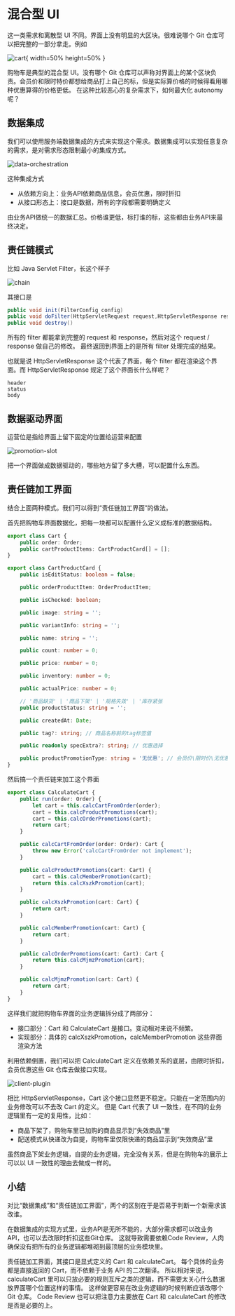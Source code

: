 # 混合型 UI

这一类需求和离散型 UI 不同。界面上没有明显的大区块。很难说哪个 Git 仓库可以把完整的一部分拿走。例如

![cart](./cart.jpg){ width=50% height=50% }

购物车是典型的混合型 UI。没有哪个 Git 仓库可以声称对界面上的某个区块负责。会员价和限时特价都想给商品打上自己的标，但是实际算价格的时候得看用哪种优惠算得的价格更低。
在这种比较恶心的复杂需求下，如何最大化 autonomy 呢？

## 数据集成

我们可以使用服务端数据集成的方式来实现这个需求。数据集成可以实现任意复杂的需求，是对需求形态限制最小的集成方式。

![data-orchestration](./data-orchestration.drawio.svg)

这种集成方式

* 从依赖方向上：业务API依赖商品信息，会员优惠，限时折扣
* 从接口形态上：接口是数据，所有的字段都需要明确定义

由业务API做统一的数据汇总。价格谁更低，标打谁的标，这些都由业务API来最终决定。

## 责任链模式

比如 Java Servlet Filter，长这个样子

![chain](./chain.jpeg)

其接口是

```java
public void init(FilterConfig config)
public void doFilter(HttpServletRequest request,HttpServletResponse response, FilterChain chain)
public void destroy()
```

所有的 filter 都能拿到完整的 request 和 response，然后对这个 request / response 做自己的修改。
最终返回到界面上的是所有 filter 处理完成的结果。

也就是说 HttpServletResponse 这个代表了界面，每个 filter 都在渲染这个界面。而 HttpServletResponse 规定了这个界面长什么样呢？

```
header
status
body
```

## 数据驱动界面

运营位是指给界面上留下固定的位置给运营来配置

![promotion-slot](./promotion-slot.png)

把一个界面做成数据驱动的，哪些地方留了多大槽，可以配置什么东西。

## 责任链加工界面

结合上面两种模式。我们可以得到“责任链加工界面”的做法。

首先把购物车界面数据化，把每一块都可以配置什么定义成标准的数据结构。

```ts
export class Cart {
    public order: Order;
    public cartProductItems: CartProductCard[] = [];
}

export class CartProductCard {
    public isEditStatus: boolean = false;

    public orderProductItem: OrderProductItem;

    public isChecked: boolean;

    public image: string = '';

    public variantInfo: string = '';

    public name: string = '';

    public count: number = 0;

    public price: number = 0;

    public inventory: number = 0;

    public actualPrice: number = 0;

    // '商品缺货' | '商品下架' | '规格失效' | '库存紧张
    public productStatus: string = '';

    public createdAt: Date;

    public tag?: string; // 商品名称前的tag标签值

    public readonly specExtra?: string; // 优惠选择

    public productPromotionType: string = '无优惠'; // 会员价\限时价\无优惠
}
```

然后搞一个责任链来加工这个界面

```ts
export class CalculateCart {
    public run(order: Order) {
        let cart = this.calcCartFromOrder(order);
        cart = this.calcProductPromotions(cart);
        cart = this.calcOrderPromotions(cart);
        return cart;
    }

    public calcCartFromOrder(order: Order): Cart {
        throw new Error('calcCartFromOrder not implement');
    }

    public calcProductPromotions(cart: Cart) {
        cart = this.calcMemberPromotion(cart);
        return this.calcXszkPromotion(cart);
    }

    public calcXszkPromotion(cart: Cart) {
        return cart;
    }

    public calcMemberPromotion(cart: Cart) {
        return cart;
    }

    public calcOrderPromotions(cart: Cart): Cart {
        return this.calcMjmzPromotion(cart);
    }

    public calcMjmzPromotion(cart: Cart) {
        return cart;
    }
}
```

这样我们就把购物车界面的业务逻辑拆分成了两部分：

* 接口部分：Cart 和 CalculateCart 是接口。变动相对来说不频繁。
* 实现部分：具体的 calcXszkPromotion，calcMemberPromotion 这些界面渲染方法

利用依赖倒置，我们可以把 CalculateCart 定义在依赖关系的底层，由限时折扣，会员优惠这些 Git 仓库去做接口实现。

![client-plugin](./client-plugin.drawio.svg)

相比 HttpServletResponse，Cart 这个接口显然更不稳定。只能在一定范围内的业务修改可以不去改 Cart 的定义。
但是 Cart 代表了 UI 一致性，在不同的业务逻辑里有一定的复用性，比如：

* 商品下架了，购物车里已加购的商品显示到“失效商品”里
* 配送模式从快递改为自提，购物车里仅限快递的商品显示到“失效商品”里

虽然商品下架业务逻辑，自提的业务逻辑，完全没有关系，但是在购物车的展示上可以以 UI 一致性的理由去做成一样的。

## 小结

对比“数据集成”和“责任链加工界面”，两个的区别在于是否易于判断一个新需求该改谁。

在数据集成的实现方式里，业务API是无所不能的，大部分需求都可以改业务API，也可以去改限时折扣这些Git仓库。
这就导致需要依赖Code Review，人肉确保没有把所有的业务逻辑都堆砌到最顶层的业务模块里。

责任链加工界面，其接口是显式定义的 Cart 和 calculateCart。
每个具体的业务都是直接返回的 Cart，而不依赖于业务 API 的二次翻译。
所以相对来说，calculateCart 里可以只放必要的规则互斥之类的逻辑，而不需要太关心什么数据放界面哪个位置这样的事情。
这样做更容易在改业务逻辑的时候判断应该改哪个 Git 仓库。
Code Review 也可以把注意力主要放在 Cart 和 calculateCart 的修改是否是必要的上。

